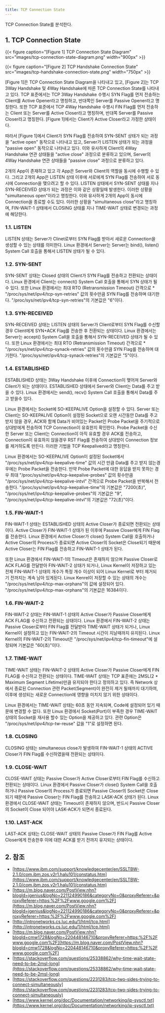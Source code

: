 ```yaml
---
title: TCP Connection State
---
```


TCP Connection State를 분석한다.

## 1. TCP Connection State

{{< figure caption="[Figure 1] TCP Connection State Diagram" src="images/tcp-connection-state-diagram.png" width="900px" >}}

{{< figure caption="[Figure 2] TCP Handshake Connection State" src="images/tcp-handshake-connection-state.png" width="750px" >}}

[Figure 1]은 TCP Connection State Diagram을 나타내고 있고, [Figure 2]는 TCP 3Way Handshake 및 4Way Handshake에 따른 TCP Connection State를 나타내고 있다. TCP 표준에서는 TCP 3Way Handshake 수행시 SYN Flag를 먼저 전송하는 Client를 Active Opener라고 명칭하고, 반대쪽인 Server를 Passive Opener라고 명칭한다. 또한 TCP 표준에서 TCP 4Way Handshake 수행시 FIN Flag를 먼저 전송하는 Client 또는 Server를 Active Closer라고 명칭하며, 반대쪽 Server를 Passive Closer라고 명칭한다. [Figure 1]에서는 Client가 Active Closer라고 가정한 상태이다.

따라서 [Figure 1]에서 Client가 SYN Flag를 전송하여 SYN-SENT 상태가 되는 과정을 "active open" 동작으로 나타내고 있고, Server가 LISTEN 상태가 되는 과정을 "passive open" 동작으로 나타내고 있다. 이와 유사하게 Client의 4Way Handshake 연관 상태들을 "active close" 과정으로 분류하고 있으며, Server의 4Way Handshake 연관 상태들을 "passive close" 과정으로 분류하고 있다.

2개의 App이 존재하고 있고 각 App은 Server와 Client의 역할을 동시에 수행할 수 있다. 그리고 2개의 App은 LISTEN 상태 이후에 서로에게 SYN Flag를 전송하여 서로 동시에 Connection을 맺으려고 할 수 있다. LISTEN 상태에서 SYN-SENT 상태를 지나 SYN-RECEIVED 상태가 되는 과정은 이와 같은 상황일때 발생한다. 이러한 상황을 "simultaneous open"이라고 명칭한다. 이와 유사하게 2개의 App이 동시에 Connection을 종료할 수도 있다. 이러한 상황을 "simultaneous close"라고 명칭하며, FIN-WAIT-1 상태에서 CLOSING 상태를 지나 TIME-WAIT 상태로 변경되는 과정에 해당한다.

### 1.1. LISTEN

LISTEN 상태는 Server가 Clinet로부터 SYN Flag를 받아서 새로운 Connection을 생성할 수 있는 상태를 의미한다. Linux 환경에서 Server는 Server는 bind(), listen() System Call 호츨을 통해서 LISTEN 상태가 될 수 있다.

### 1.2. SYN-SENT

SYN-SENT 상태는 Closed 상태의 Client가 SYN Flag를 전송하고 전환되는 상태이다. Linux 환경에서 Client는 connect() System Call 호출을 통해서 SYN 상태가 될 수 있다. 또한 Linux 환경에서는 최대 RTO (Retransmission Timeout) 간격으로 * "/proc/sys/net/ipv4/tcp-syn-retries" 값의 횟수만큼 SYN Flag를 전송하며 대기한다. "/proc/sys/net/ipv4/tcp-syn-retries"의 기본값은 "6"이다.

### 1.3. SYN-RECEIVED

SYN-RECEIVED 상태는 LISTEN 상태의 Server가 Client로부터 SYN Flag를 수신할 경우 Client에게 SYN+ACK Flag를 전송한 후 전환되는 상태이다. Linux 환경에서는 Server는 accept() System Call을 호출을 통해서 SYN-RECEIVED 상태가 될 수 있다. 또한 Linux 환경에서는 최대 RTO (Retransmission Timeout) 간격으로 * "/proc/sys/net/ipv4/tcp-synack-retries" 값의 횟수만큼 SYN Flag를 전송하며 대기한다. "/proc/sys/net/ipv4/tcp-synack-retries"의 기본값은 "5"이다.

### 1.4. ESTABLISHED

ESTABLISHED 상태는 3Way Handshake 이후에 Connection이 맺어져 Server와 Cilent가 되는 상태이다. ESTABLISHED 상태에서 Server와 Client는 Data를 주고 받을 수 있다. Linux 환경에서는 send(), recv() System Call 호출을 통해서 Data를 주고 받을수 있다.

Linux 환경에서는 Socket에 SO-KEEPALIVE Option을 설정할 수 있다. Server 또는 Client는 SO-KEEPALIVE Option이 설정된 Socket으로 오랜 시간동안 Data를 주고 받지 않을 경우, ACK와 함께 Data가 비어있는 Packet인 Probe Packet을 주기적으로 상대방에게 전송하여 TCP Connection이 유효한지 확인한다. Probe Packet을 수신한 Server 또는 Client는 Connection이 아직 유효할 경우 ACK를 전송하고, Connection이 유효하지 않을경우 RST Flag를 전송하여 상대방이 Connection 정보를 제거하도록 만든다. 이러한 기법을 TCP Keepalived라고 명칭한다.

Linux 환경에서는 SO-KEEPALIVE Option이 설정된 Socket에서 "/proc/sys/net/ipv4/tcp-keepalive-time" 값의 시간 만큼 Data를 주고 받지 않는경우에는 Probe Packet을 전송한다. 만약 Probe Packet에 대한 응답을 받지 못하는 경우 최대 "/proc/sys/net/ipv4/tcp-keepalive-probes" 값의 횟수만큼 "/proc/sys/net/ipv4/tcp-keepalive-intvl" 간격으로 Probe Packet을 반복해서 전송한다. "/proc/sys/net/ipv4/tcp-keepalive-time"의 기본값은 "7200(초)", "/proc/sys/net/ipv4/tcp-keepalive-probes"의 기본값은 "9", "/proc/sys/net/ipv4/tcp-keepalive-intvl"의 기본값은 "72(초)"이다.

### 1.5. FIN-WAIT-1

FIN-WAIT-1 상태는 ESTABLISHED 상태의 Active Closer가 종료되면 전환되는 상태이다. Active Closer가 FIN-WAIT-1 상태가 된 이후에 Passive Closer에게 FIN Flag를 전송한다. Linux 환경에서 Active Closer가 close() System Call을 호출하거나 Active Closer의 Process가 종료되면 Active Closer의 Socket은 Close되기 때문에 Active Closer는 FIN Flag를 전송하고 FIN-WAIT-1 상태가 된다.

또한 Linux 환경에서 FIN-WAIT-1의 Timeout은 존재하지 않으며 Passive Closer로 ACK FLAG를 전달받아 FIN-WAIT-2 상태가 되거나, Linux Kernel이 저장하고 있는 전체 FIN-WAIT-1 상태의 개수가 특정 개수 이상이 되어 Linux Kernel로 부터 제거되기 전까지는 계속 남아 있게된다. Linux Kenrel이 저장할 수 있는 상태의 개수는 "/proc/sys/net/ipv4/tcp-max-orphans"의 값에 설정되어 있다. "/proc/sys/net/ipv4/tcp-max-orphans"의 기본값은 16384이다.

### 1.6. FIN-WAIT-2

FIN-WAIT-2 상태는 FIN-WAIT-1 상태의 Active Closer가 Passive Closer에게 ACK FLAG를 수신하고 전환되는 상태이다. Linux 환경에서 FIN-WAIT-2 상태는 Passive Closer로부터 FIN Flag를 전달받아 TIME-WAIT 상태가 되거나, Linux Kernel이 설정하고 있는 FIN-WAIT-2의 Timeout 시간이 지날때까지 유지된다. Linux Kernel의 FIN-WAIT-2의 Timeout은 "/proc/sys/net/ipv4/tcp-fin-timeout"에 설정되며 기본값은 "60(초)"이다.

### 1.7. TIME-WAIT

TIME-WAIT 상태는 FIN-WAIT-2 상태의 Active Closer가 Passive Closer에게 FIN FLAG를 수신하고 전환되는 상태이다. TIME-WAIT 상태는 TCP 표준에는 2MSL(2 * Maximum Segment Lifetime)만큼 유지되야 한다고 정의하고 있다. 즉 Network 상에서 종료된 Connection 관련 Packet(Segment)이 완전히 제거 될때까지 대기하여, 이후에 생성되는 새로운 Connection에 영향을 미치지 않기 위한 상태이다.

Linux 환경에서는 TIME-WAIT 상태는 60초 동안 지속되며, Code에 설정되어 있기 때문에 변경할 수 없다. 또한 Linux 환경에서 Socket(Port)이 부족한 경우 TIME-WAIT 상태의 Socket을 재사용 할수 있는 Option을 제공하고 있다. 관련 Option은 "/proc/sys/net/ipv4/tcp-tw-reuse" 값을 "1"로 설정하면 된다.

### 1.8. CLOSING

CLOSING 상태는 simultaneous close가 발생하여 FIN-WAIT-1 상태의 ACTIVE Closer가 FIN Flag를 수신하였을때 전환되는 상태이다.

### 1.9. CLOSE-WAIT

CLOSE-WAIT 상태는 Passive Closer가 Active Closer로부터 FIN Flag를 수신하고 전환되는 상태이다. Linux 환경에서 Passive Closer가 close() System Call을 호출하거나 Passive Closer의 Process가 종료되면 Passive Closer의 Socket은 Close되기 때문에 Passive Closer는 FIN Flag를 전송하고 LASK-ACK 상태가 된다. Linux 환경에서 CLOSE-WAIT 상태는 Timeout이 존재하지 않으며, 반드시 Passive Closer의 Socket이 Close 되어야 LASK-ACK가 되면서 종료된다.

### 1.10. LAST-ACK

LAST-ACK 상태는 CLOSE-WAIT 상태의 Passive Closer가 FIN Flag를 Active Closer에게 전송한후 이에 대한 ACK를 받기 전까지 유지되는 상태이다.

## 2. 참조

* [https://www.ibm.com/support/knowledgecenter/en/SSLTBW-2.1.0/com.ibm.zos.v2r1.halu101/constatus.htm](https://www.ibm.com/support/knowledgecenter/en/SSLTBW-2.1.0/com.ibm.zos.v2r1.halu101/constatus.htm)
* [https://m.blog.naver.com/PostView.nhn?blogId=jgenius&logNo=221124990186&categoryNo=0&proxyReferer=&proxyReferer=https:%2F%2Fwww.google.com%2F](https://m.blog.naver.com/PostView.nhn?blogId=jgenius&logNo=221124990186&categoryNo=0&proxyReferer=&proxyReferer=https:%2F%2Fwww.google.com%2F)
* [http://intronetworks.cs.luc.edu/1/html/tcp.html](http://intronetworks.cs.luc.edu/1/html/tcp.html)
* [https://m.blog.naver.com/PostView.nhn?blogId=cmw1728&logNo=220448146710&proxyReferer=https:%2F%2Fwww.google.com%2F](https://m.blog.naver.com/PostView.nhn?blogId=cmw1728&logNo=220448146710&proxyReferer=https:%2F%2Fwww.google.com%2F)
* [https://stackoverflow.com/questions/25338862/why-time-wait-state-need-to-be-2msl-long](https://stackoverflow.com/questions/25338862/why-time-wait-state-need-to-be-2msl-long)
* [https://stackoverflow.com/questions/2231283/tcp-two-sides-trying-to-connect-simultaneously](https://stackoverflow.com/questions/2231283/tcp-two-sides-trying-to-connect-simultaneously)
* [https://www.kernel.org/doc/Documentation/networking/ip-sysctl.txt](https://www.kernel.org/doc/Documentation/networking/ip-sysctl.txt)